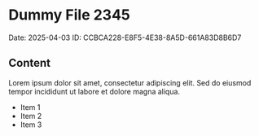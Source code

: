 # Dummy File 2345

Date: 2025-04-03
ID: CCBCA228-E8F5-4E38-8A5D-661A83D8B6D7

## Content

Lorem ipsum dolor sit amet, consectetur adipiscing elit.
Sed do eiusmod tempor incididunt ut labore et dolore magna aliqua.

* Item 1
* Item 2
* Item 3

